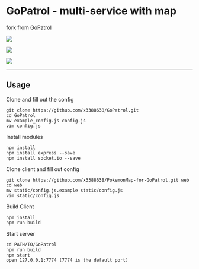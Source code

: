 # GoPatrol - multi-service with map
fork from [GoPatrol](https://github.com/GoPatrolTeam/GoPatrol)  
  
![](http://i217.photobucket.com/albums/cc44/x3388638/2016-09-10%20190457_zpseyfu5ry1.png)  
  
![](http://i217.photobucket.com/albums/cc44/x3388638/2016-09-10%20203730_zpshmtrwyzb.png)  

![](http://i217.photobucket.com/albums/cc44/x3388638/2016-09-11%20005713_zpsoquzaqkj.png)

---
## Usage
Clone and fill out the config
```
git clone https://github.com/x3388638/GoPatrol.git
cd GoPatrol
mv example_config.js config.js
vim config.js
```
Install modules
```
npm install
npm install express --save
npm install socket.io --save
```
Clone client and fill out config
```
git clone https://github.com/x3388638/PokemonMap-for-GoPatrol.git web
cd web
mv static/config.js.example static/config.js
vim static/config.js
```
Build Client
```
npm install
npm run build
```
Start server
```
cd PATH/TO/GoPatrol
npm run build  
npm start
open 127.0.0.1:7774 (7774 is the default port)
```
